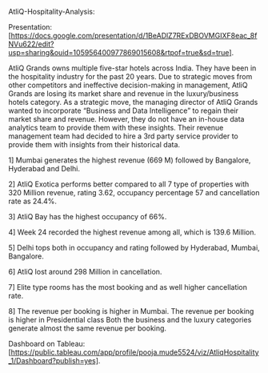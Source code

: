 AtliQ-Hospitality-Analysis:

Presentation:[https://docs.google.com/presentation/d/1BeADlZ7RExDBOVMGIXF8eac_8fNVu622/edit?usp=sharing&ouid=105956400977869015608&rtpof=true&sd=true].

AtliQ Grands owns multiple five-star hotels across India. They have been in the hospitality industry for the past 20 years. Due to strategic moves from other competitors and ineffective decision-making in management, AtliQ Grands are losing its market share and revenue in the luxury/business hotels category. As a strategic move, the managing director of AtliQ Grands wanted to incorporate “Business and Data Intelligence” to regain their market share and revenue. However, they do not have an in-house data analytics team to provide them with these insights. Their revenue management team had decided to hire a 3rd party service provider to provide them with insights from their historical data.

1] Mumbai generates the highest revenue (669 M) followed by Bangalore, Hyderabad and Delhi.

2] AtliQ Exotica performs better compared to all 7 type of properties with 320 Million revenue, rating 3.62, occupancy percentage 57 and cancellation rate as 24.4%.

3] AtliQ Bay has the highest occupancy of 66%.

4] Week 24 recorded the highest revenue among all, which is 139.6 Million.

5] Delhi tops both in occupancy and rating followed by Hyderabad, Mumbai, Bangalore.

6] AtliQ lost around 298 Million in cancellation.

7] Elite type rooms has the most booking and as well higher cancellation rate.

8] The revenue per booking is higher in Mumbai. The revenue per booking is higher in Presidential class Both the business and the luxury categories generate almost the same revenue per booking.

Dashboard on Tableau: [https://public.tableau.com/app/profile/pooja.mude5524/viz/AtliqHospitality_1/Dashboard?publish=yes].



